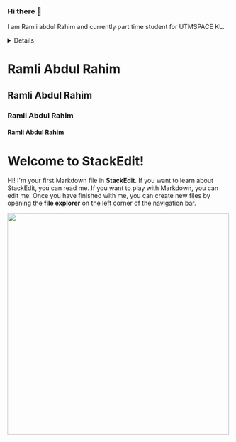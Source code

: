 ### Hi there 👋

I am Ramli abdul Rahim and currently part time student for UTMSPACE KL.

<details>

<p align="left">
    <img alt = "GitHub Stats" src="https://github-readme-stats.vercel.app/api?username=ramli05&show_icons=true&hide=issues&icon_color=000000&hide_border=true&title_color=5391FE&text_color=555">
    <br>
    <img alt = "Top Language" src="https://github-readme-stats.vercel.app/api/top-langs/?username=ramli05&hide=html,&hide_border=true&title_color=5391FE&text_color=555"
</p>
  
  ![Follower Badge](https://img.shields.io/github/followers/ramli05)
  ![](https://visitor-badge.glitch.me/badge?page_id=ramli05)

</details>

# Ramli Abdul Rahim
## Ramli Abdul Rahim
### Ramli Abdul Rahim
#### Ramli Abdul Rahim

# Welcome to StackEdit!

Hi! I'm your first Markdown file in **StackEdit**. If you want to learn about StackEdit, you can read me. If you want to play with Markdown, you can edit me. Once you have finished with me, you can create new files by opening the **file explorer** on the left corner of the navigation bar.

<img src="https://github-readme-streak-stats.herokuapp.com?user=Ramli05&theme=jolly" width="500">






<!--
**ramli05/ramli05** is a ✨ _special_ ✨ repository because its `README.md` (this file) appears on your GitHub profile.

<summary>Click for GitHub Stats</summary>

Here are some ideas to get you started:

- 🔭 I’m currently working on ...
- 🌱 I’m currently learning ...
- 👯 I’m looking to collaborate on ...
- 🤔 I’m looking for help with ...
- 💬 Ask me about ...
- 📫 How to reach me: ...
- 😄 Pronouns: ...
- ⚡ Fun fact: ...
-->
